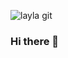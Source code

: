 ![layla git](https://user-images.githubusercontent.com/61741128/112914824-53998000-90d3-11eb-9cf3-0ce69842346b.png)

### Hi there 👋

<!--
**CoraLay/Coralay** is a ✨ _special_ ✨ repository because its `README.md` (this file) appears on your GitHub profile.

Here are some ideas to get you started:

- 🔭 I’m currently working on ...

- 🌱 I’m currently learning ...
- 👯 I’m looking to collaborate on ...
- 🤔 I’m looking for help with ...
- 💬 Ask me about ...
- 📫 How to reach me: ...
- 😄 Pronouns: ...
- ⚡ Fun fact: ...
-->

